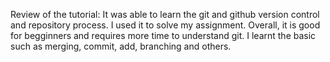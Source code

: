 Review of the tutorial: It was able to learn the git and github version control
 and repository process. I used it to solve my assignment. 
Overall, it is good for begginners and requires more time to understand git.
I learnt the basic such as merging, commit, add, branching and others.
